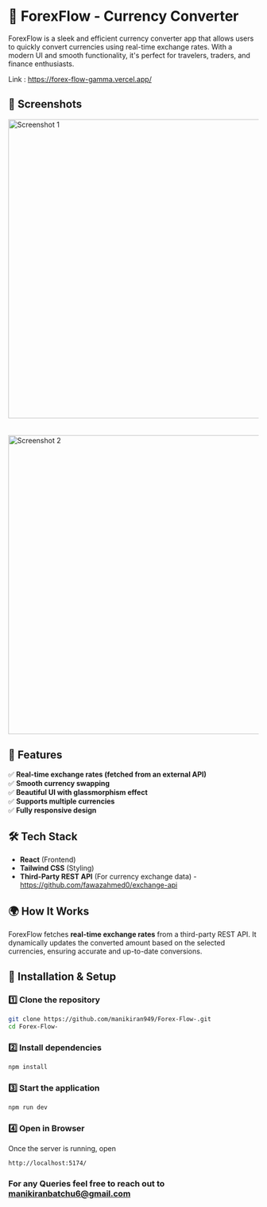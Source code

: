 # 💱 ForexFlow - Currency Converter  

ForexFlow is a sleek and efficient currency converter app that allows users to quickly convert currencies using real-time exchange rates. With a modern UI and smooth functionality, it's perfect for travelers, traders, and finance enthusiasts.  

Link : https://forex-flow-gamma.vercel.app/

## 📸 Screenshots  
<img src="https://github.com/user-attachments/assets/ac2597e9-ff72-4d04-95bb-c82742a2f43a" alt="Screenshot 1" width="600"/>
<br>
<br>
<br>
<img src="https://github.com/user-attachments/assets/4ef9d454-8176-4c74-b897-6ae19a1d3783" alt="Screenshot 2" width="600"/> 


## 🚀 Features  
✅ **Real-time exchange rates (fetched from an external API)**  
✅ **Smooth currency swapping**  
✅ **Beautiful UI with glassmorphism effect**  
✅ **Supports multiple currencies**  
✅ **Fully responsive design**  

## 🛠️ Tech Stack  
- **React** (Frontend)  
- **Tailwind CSS** (Styling)  
- **Third-Party REST API** (For currency exchange data) - https://github.com/fawazahmed0/exchange-api

## 🌍 How It Works  
ForexFlow fetches **real-time exchange rates** from a third-party REST API. It dynamically updates the converted amount based on the selected currencies, ensuring accurate and up-to-date conversions.  

## 🔧 Installation & Setup  
### **1️⃣ Clone the repository**  
```bash
git clone https://github.com/manikiran949/Forex-Flow-.git
cd Forex-Flow-
```
### **2️⃣ Install dependencies**  
```bash
npm install
```
### **3️⃣ Start the application**  
```bash
npm run dev
```
### **4️⃣ Open in Browser**  
Once the server is running, open
```bash
http://localhost:5174/
```

### For any Queries feel free to reach out to manikiranbatchu6@gmail.com

